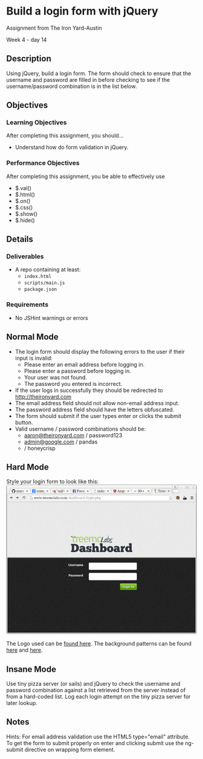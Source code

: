 # Build a login form with jQuery

Assignment from The Iron Yard-Austin

Week 4 - day 14

## Description
Using jQuery, build a login form. The form should check to ensure that the username and password are filled in before checking to see if the username/password combination is in the list below.


## Objectives

### Learning Objectives

After completing this assignment, you should…

* Understand how do form validation in jQuery.


### Performance Objectives

After completing this assignment, you be able to effectively use

* $.val()
* $.html()
* $.on()
* $.css()
* $.show()
* $.hide()

## Details

### Deliverables

* A repo containing at least:
  * `index.html`
  * `scripts/main.js`
  * `package.json`

### Requirements

* No JSHint warnings or errors


## Normal Mode

* The login form should display the following errors to the user if their input is invalid:
	* Please enter an email address before logging in.
	* Please enter a password before logging in.
	* Your user was not found.
	* The password you entered is incorrect.
* If the user logs in successfully they should be redirected to http://theironyard.com
* The email address field should not allow non-email address input.
* The password address field should have the letters obfuscated.
* The form should submit if the user types enter or clicks the submit button.
* Valid username / password combinations should be:
	* aaron@theironyard.com / password123
	* admin@google.com / pandas
	* <your email address> / honeycrisp

## Hard Mode

Style your login form to look like this:
![Designed](https://github.com/TIY-Austin-Front-End-Engineering/jquery-login/blob/master/login.png)

The Logo used can be [found here](https://github.com/TIY-Austin-Front-End-Engineering/jquery-login/blob/master/treemoLabs-logo.png). The background patterns can be found [here](https://github.com/TIY-Austin-Front-End-Engineering/jquery-login/blob/master/bg-login-top.png) and [here](https://github.com/TIY-Austin-Front-End-Engineering/jquery-login/blob/master/bg-login.png).

## Insane Mode
Use tiny pizza server (or sails) and jQuery to check the username and password combination against a list retrieved from the server instead of from a hard-coded list. Log each login attempt on the tiny pizza server for later lookup.

## Notes

Hints: For email address validation use the HTML5 type="email" attribute. To get the form to submit properly on enter and clicking submit use the ng-submit directive on wrapping form element.
